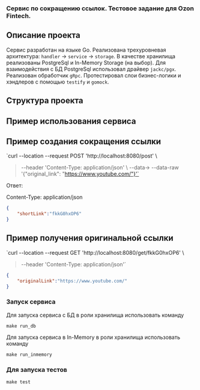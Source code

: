 ### Сервис по сокращению ссылок. Тестовое задание для Ozon Fintech.

## Описание проекта
Сервис разработан на языке Go.
Реализована трехуровневая архитектура: `handler` -> `service` -> `storage`.
В качестве хранилища реализованы PostgreSql и In-Memory Storage (на выбор).
Для взаимодействия с БД PostgreSql использовал драйвер `jackc/pgx`.
Реализован обработчик `gRpc`.
Протестировал слои бизнес-логики и хэндлеров с помощью `testify` и `gomock`.

## Структура проекта 

## Пример использования сервиса

## Пример создания сокращения ссылки

`curl --location --request POST 'http://localhost:8080/post' \
>  --header 'Content-Type: application/json' \ 
 --data->     --data-raw '{"original_link": "https://www.youtube.com/"}'`

Ответ:

Content-Type: application/json

```json
{
    "shortLink":"fkkG0hxOP6"
}
```

## Пример получения оригинальной ссылки

`curl --location --request GET 'http://localhost:8080/get/fkkG0hxOP6' \
>  --header 'Content-Type: application/json'`

```json
{
    "originalLink":"https://www.youtube.com/"
}
```

### Запуск сервиса
Для запуска сервиса с БД в роли хранилища использовать команду 

```
make run_db
```
Для запуска сервиса в In-Memory в роли хранилища использовать команду
```
make run_inmemory
```

### Для запуска тестов 
```
make test
```